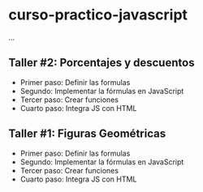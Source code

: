 # curso-practico-javascript

...
## Taller #2: Porcentajes y descuentos

- Primer paso: Definir las formulas
- Segundo: Implementar la fórmulas en JavaScript
- Tercer paso: Crear funciones
- Cuarto paso: Integra JS con HTML


## Taller #1: Figuras Geométricas

- Primer paso: Definir las formulas
- Segundo: Implementar la fórmulas en JavaScript
- Tercer paso: Crear funciones
- Cuarto paso: Integra JS con HTML